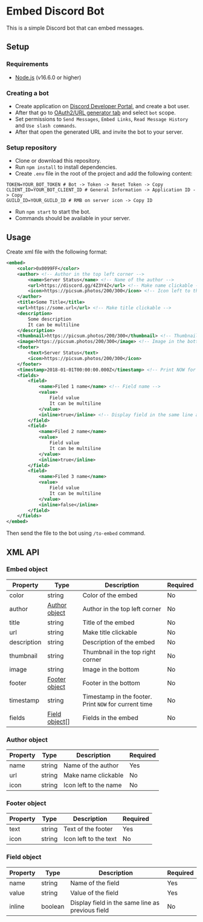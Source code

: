 # Embed Discord Bot

This is a simple Discord bot that can embed messages.

## Setup

### Requirements

- [Node.js](https://nodejs.org/en/) (v16.6.0 or higher)

### Creating a bot

- Create application on [Discord Developer Portal](https://discordapp.com/developers/applications/me),
  and create a bot user.
- After that go
  to [OAuth2/URL generator tab](https://discord.com/developers/applications/1080887766851793026/oauth2/url-generator)
  and select `bot` scope.
- Set permissions to `Send Messages`, `Embed Links`, `Read Message History` and `Use slash commands`.
- After that open the generated URL and invite the bot to your server.

### Setup repository

- Clone or download this repository.
- Run `npm install` to install dependencies.
- Create `.env` file in the root of the project and add the following content:

```env
TOKEN=YOUR_BOT_TOKEN # Bot -> Token -> Reset Token -> Copy
CLIENT_ID=YOUR_BOT_CLIENT_ID # General Information -> Application ID -> Copy
GUILD_ID=YOUR_GUILD_ID # RMB on server icon -> Copy ID
```

- Run `npm start` to start the bot.
- Commands should be available in your server.

## Usage

Create xml file with the following format:

```xml
<embed>
    <color>0x0099FF</color>
    <author> <!-- Author in the top left corner -->
        <name>Server Status</name> <!-- Name of the author -->
        <url>https://discord.gg/4Z3Y4Z</url> <!-- Make name clickable -->
        <icon>https://picsum.photos/200/300</icon> <!-- Icon left to the name -->
    </author>
    <title>Some Title</title>
    <url>https://some.url</url> <!-- Make title clickable -->
    <description>
        Some description
        It can be multiline
    </description>
    <thumbnail>https://picsum.photos/200/300</thumbnail> <!-- Thumbnail in the top right corner -->
    <image>https://picsum.photos/200/300</image> <!-- Image in the bottom -->
    <footer>
        <text>Server Status</text>
        <icon>https://picsum.photos/200/300</icon>
    </footer>
    <timestamp>2018-01-01T00:00:00.000Z</timestamp> <!-- Print NOW for current time -->
    <fields>
        <field>
            <name>Filed 1 name</name> <!-- Field name -->
            <value>
                Field value
                It can be multiline
            </value>
            <inline>true</inline> <!-- Display field in the same line as previous field -->
        </field>
        <field>
            <name>Filed 2 name</name>
            <value>
                Field value
                It can be multiline
            </value>
            <inline>true</inline>
        </field>
        <field>
            <name>Filed 3 name</name>
            <value>
                Field value
                It can be multiline
            </value>
            <inline>false</inline>
        </field>
    </fields>
</embed>
```

Then send the file to the bot using `/to-embed` command.

## XML API

### Embed object
| Property | Type | Description | Required |
| --- | --- | --- | --- |
| color | string | Color of the embed | No |
| author | [Author object](#author-object) | Author in the top left corner | No |
| title | string | Title of the embed | No |
| url | string | Make title clickable | No |
| description | string | Description of the embed | No |
| thumbnail | string | Thumbnail in the top right corner | No |
| image | string | Image in the bottom | No |
| footer | [Footer object](#footer-object) | Footer in the bottom | No |
| timestamp | string | Timestamp in the footer. Print `NOW` for current time | No |
| fields | [Field object](#field-object)[] | Fields in the embed | No |

### Author object
| Property | Type | Description | Required |
| --- | --- | --- | --- |
| name | string | Name of the author | Yes |
| url | string | Make name clickable | No |
| icon | string | Icon left to the name | No |

### Footer object
| Property | Type | Description | Required |
| --- | --- | --- | --- |
| text | string | Text of the footer | Yes |
| icon | string | Icon left to the text | No |

### Field object
| Property | Type | Description | Required |
| --- | --- | --- | --- |
| name | string | Name of the field | Yes |
| value | string | Value of the field | Yes |
| inline | boolean | Display field in the same line as previous field | No |
